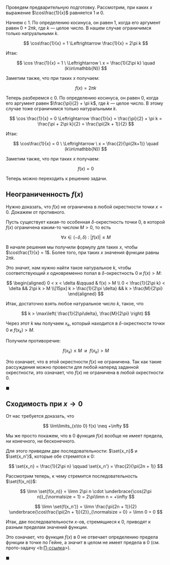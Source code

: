 Проведем предварительную подготовку. Рассмотрим, при каких $x$ выражение $\cos\frac{1}{x}$ равняется $1$ и $0$.

Начнем с $1$. По определению косинуса, он равен $1$, когда его аргумент равен $0 + 2\pi k$, где $k$ — целое число. В нашем случае ограничимся только натруальными $k$.

$$ \cos\frac{1}{x} = 1 \Leftrightarrow \frac{1}{x} = 2\pi k $$

Итак:

$$ \cos \frac{1}{x} = 1 \ \Leftrightarrow \ x = \frac{1}{2\pi k} \quad (k\in\mathbb{N}) $$

Заметим также, что при таких $x$ получаем:

$$ f(x) = 2\pi k $$

Теперь разберемся с $0$. По определению косинуса, он равен $0$, когда его аргумент равен $\frac{\pi}{2} + \pi k$, где $k$ — целое число. В этому случае тоже ограничимся только натуральными $k$.

$$ \cos \frac{1}{x} = 0 \Leftrightarrow \frac{1}{x} = \frac{\pi}{2} + \pi k = \frac{\pi + 2\pi k}{2} = \frac{\pi(2k + 1)}{2} $$

Итак:

$$ \cos\frac{1}{x} = 0 \ \Leftrightarrow \ x = \frac{2}{\pi(2k+1)} \quad (k\in\mathbb{N}) $$

Заметим также, что при таких $x$ получаем:

$$ f(x) = 0 $$

Теперь можно переходить к решению задачи.

## Неограниченность $f(x)$

Нужно доказать, что $f(x)$ не ограничена в любой окрестности точки $x=0$. Докажем от противного.

Пусть существует какая-то особенная $\delta$-окрестность точки $0$, в которой $f(x)$ ограничена каким-то числом $M>0$, то есть

$$ \forall x \in (-\delta, \delta) \ : \ |f(x)| \leq M $$

В начале решения мы получили формулу для таких $x$, чтобы $\cos\frac{1}{x} = 1$. Более того, при таких $x$ значения функции равны $2\pi k$.

Это значит, нам нужно найти такое натуральное $k$, чтобы соответствующий $x$ одновременно попал в $\delta$-окрестность $0$ и $f(x)>M$:

$$
\begin{aligned}
0 < x < \delta &\qquad & f(x) > M
\\
0 < \frac{1}{2\pi k} < \delta && 2\pi k > M
\\[15px]
k > \frac{1}{2\pi \delta} && k > \frac{M}{2\pi}
\end{aligned}
$$

Итак, достаточно взять любое натуральное число $k$, такое, что

$$ k > \max\left( \frac{1}{2\pi\delta}, \frac{M}{2\pi} \right) $$

Через этот $k$ мы получаем $x_k$, который находится в $\delta$-окрестности точки $0$ и $f(x_k) > M$.

Получили противоречие:

$$ f(x_k) \leq M \ \text{ и } \ f(x_k) > M $$

Это означает, что в этой окрестности $f(x)$ не ограничена. Так как такие рассуждения можно провести для любой наперед заданной окрестности, это означает, что $f(x)$ не ограничена в любой окрестности $0$.

$\blacksquare$

## Сходимость при $x\to 0$

От нас требуется доказать, что

$$ \lim\limits_{x\to 0} f(x) \neq +\infty $$

Мы же просто покажем, что в $0$ функция $f(x)$ вообще не имеет предела, ни конечного, ни бесконечного.

Для этого приведем две последовательности: $\set{x_n}$ и $\set{x_n'}$, которые обе стремятся к $0$:

$$ \set{x_n} = \frac{1}{2\pi n} \qquad \set{x_n'} = \frac{2}{\pi(2n + 1)} $$

Рассмотрим теперь, к чему стремится последовательность $\set{f(x_n)}$:

$$ \limn \set{f(x_n)} = \limn 2\pi n \cdot \underbrace{\cos(2\pi n)}_{\normalsize = 1} = 2\pi\limn n = +\infty $$

$$ \limn \set{f(x_n')} = \limn \frac{\pi(2n + 1)}{2} \underbrace{\cos\frac{\pi(2n + 1)}{2}}_{\normalsize = 0} = \limn 0 = 0 $$

Итак, две последовательности $x$-ов, стремящиеся к $0$, приводят к разным пределам значений функции.

Это означает, что функция $f(x)$ в $0$ не отвечает определению предела функции в точке по Гейне, а значит в целом не имеет предела в $0$ (см. прото-задачу <b:[П-ссылка](advanced/proto/f-lim/limit)>).

$\blacksquare$